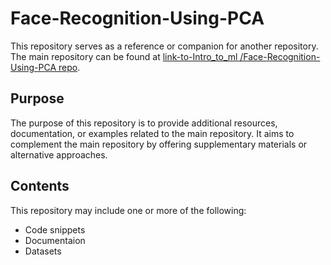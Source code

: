 # Face-Recognition-Using-PCA

This repository serves as a reference or companion for another repository. The main repository can be found at [link-to-Intro_to_ml
/Face-Recognition-Using-PCA repo](https://github.com/eyadashrafkh/Intro_to_ml/tree/10c76ff31468ee7c806013581aac74d124d3e8c9/Face-Recognition-Using-PCA).

## Purpose

The purpose of this repository is to provide additional resources, documentation, or examples related to the main repository. It aims to complement the main repository by offering supplementary materials or alternative approaches.

## Contents

This repository may include one or more of the following:

- Code snippets
- Documentaion
- Datasets

